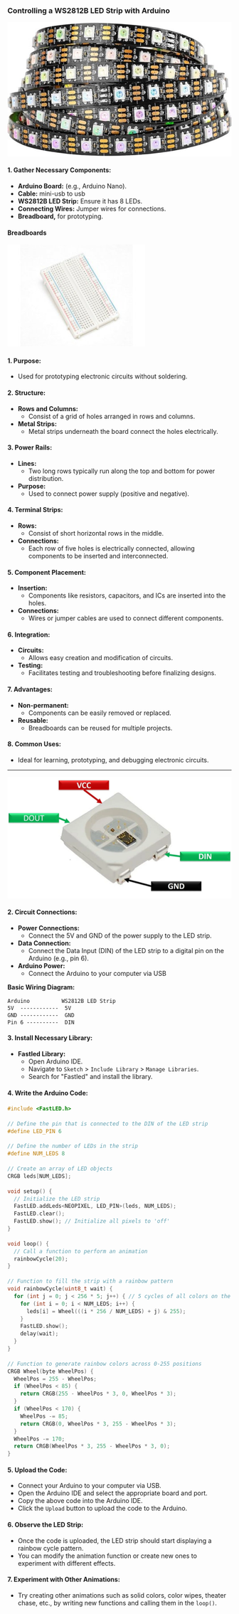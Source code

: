 ### Controlling a WS2812B LED Strip with Arduino

![WS2812B LED Strip](../../99_Resources/images/RGBstrip.jpg)

#### 1. **Gather Necessary Components:**
   - **Arduino Board:** (e.g., Arduino Nano).
   - **Cable:** mini-usb to usb
   - **WS2812B LED Strip:** Ensure it has 8 LEDs.
   - **Connecting Wires:** Jumper wires for connections.
   - **Breadboard,** for prototyping.

#### Breadboards

![Breadboard](../../99_Resources/images/BB-01.jpg)

#### **1. Purpose:**
   - Used for prototyping electronic circuits without soldering.

#### **2. Structure:**
   - **Rows and Columns:**
     - Consist of a grid of holes arranged in rows and columns.
   - **Metal Strips:**
     - Metal strips underneath the board connect the holes electrically.

#### **3. Power Rails:**
   - **Lines:**
     - Two long rows typically run along the top and bottom for power distribution.
   - **Purpose:**
     - Used to connect power supply (positive and negative).

#### **4. Terminal Strips:**
   - **Rows:**
     - Consist of short horizontal rows in the middle.
   - **Connections:**
     - Each row of five holes is electrically connected, allowing components to be inserted and interconnected.

#### **5. Component Placement:**
   - **Insertion:**
     - Components like resistors, capacitors, and ICs are inserted into the holes.
   - **Connections:**
     - Wires or jumper cables are used to connect different components.

#### **6. Integration:**
   - **Circuits:**
     - Allows easy creation and modification of circuits.
   - **Testing:**
     - Facilitates testing and troubleshooting before finalizing designs.

#### **7. Advantages:**
   - **Non-permanent:**
     - Components can be easily removed or replaced.
   - **Reusable:**
     - Breadboards can be reused for multiple projects.

#### **8. Common Uses:**
   - Ideal for learning, prototyping, and debugging electronic circuits.

------------------------------------------


![led pinout](../../99_Resources/images/WS2812B-Addressable-RGB-LED-pinout-diagram.webp)	


#### 2. **Circuit Connections:**
   - **Power Connections:**
     - Connect the 5V and GND of the power supply to the LED strip.
   - **Data Connection:**
     - Connect the Data Input (DIN) of the LED strip to a digital pin on the Arduino (e.g., pin 6).
   - **Arduino Power:**
     - Connect the Arduino to your computer via USB

   **Basic Wiring Diagram:**
   ```
   Arduino          WS2812B LED Strip
   5V  ------------  5V
   GND ------------  GND
   Pin 6 ----------  DIN
   ```

#### 3. **Install Necessary Library:**
   - **Fastled Library:**
     - Open Arduino IDE.
     - Navigate to `Sketch` > `Include Library` > `Manage Libraries`.
     - Search for "Fastled" and install the library.


#### 4. **Write the Arduino Code:**

   ```cpp
   #include <FastLED.h>

   // Define the pin that is connected to the DIN of the LED strip
   #define LED_PIN 6

   // Define the number of LEDs in the strip
   #define NUM_LEDS 8

   // Create an array of LED objects
   CRGB leds[NUM_LEDS];

   void setup() {
     // Initialize the LED strip
     FastLED.addLeds<NEOPIXEL, LED_PIN>(leds, NUM_LEDS);
     FastLED.clear();
     FastLED.show(); // Initialize all pixels to 'off'
   }

   void loop() {
     // Call a function to perform an animation
     rainbowCycle(20);
   }

   // Function to fill the strip with a rainbow pattern
   void rainbowCycle(uint8_t wait) {
     for (int j = 0; j < 256 * 5; j++) { // 5 cycles of all colors on the wheel
       for (int i = 0; i < NUM_LEDS; i++) {
         leds[i] = Wheel(((i * 256 / NUM_LEDS) + j) & 255);
       }
       FastLED.show();
       delay(wait);
     }
   }

   // Function to generate rainbow colors across 0-255 positions
   CRGB Wheel(byte WheelPos) {
     WheelPos = 255 - WheelPos;
     if (WheelPos < 85) {
       return CRGB(255 - WheelPos * 3, 0, WheelPos * 3);
     }
     if (WheelPos < 170) {
       WheelPos -= 85;
       return CRGB(0, WheelPos * 3, 255 - WheelPos * 3);
     }
     WheelPos -= 170;
     return CRGB(WheelPos * 3, 255 - WheelPos * 3, 0);
   }
   ```

#### 5. **Upload the Code:**
   - Connect your Arduino to your computer via USB.
   - Open the Arduino IDE and select the appropriate board and port.
   - Copy the above code into the Arduino IDE.
   - Click the `Upload` button to upload the code to the Arduino.

#### 6. **Observe the LED Strip:**
   - Once the code is uploaded, the LED strip should start displaying a rainbow cycle pattern.
   - You can modify the animation function or create new ones to experiment with different effects.

#### 7. **Experiment with Other Animations:**
   - Try creating other animations such as solid colors, color wipes, theater chase, etc., by writing new functions and calling them in the `loop()`.